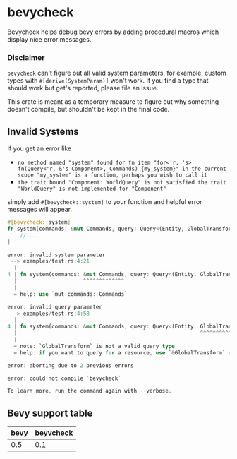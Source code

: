 # bevycheck

Bevycheck helps debug bevy errors by adding procedural macros which display nice error messages.

### Disclaimer
`bevycheck` can't figure out all valid system parameters, for example, custom types with `#[derive(SystemParam)]` won't work. If you find a type that should work but get's reported, please file an issue.

This crate is meant as a temporary measure to figure out why something doesn't compile, but shouldn't be kept in the final code.

## Invalid Systems

If you get an error like 
- `no method named "system" found for fn item "for<'r, 's> fn(Query<'r, &'s Component>, Commands) {my_system}" in the current scope "my_system" is a function, perhaps you wish to call it`
- `the trait bound "Component: WorldQuery" is not satisfied the trait "WorldQuery" is not implemented for "Component"`

simply add `#[bevycheck::system]` to your function and helpful error messages will appear.


```rust
#[bevycheck::system]
fn system(commands: &mut Commands, query: Query<(Entity, GlobalTransform)>) {
    // ...
}
```


```rust
error: invalid system parameter
 --> examples/test.rs:4:21
  |
4 | fn system(commands: &mut Commands, query: Query<(Entity, GlobalTransform)>) {}
  |                     ^^^^^^^^^^^^^
  |
  = help: use `mut commands: Commands`

error: invalid query parameter
 --> examples/test.rs:4:58
  |
4 | fn system(commands: &mut Commands, query: Query<(Entity, GlobalTransform)>) {}
  |                                                          ^^^^^^^^^^^^^^^
  |
  = note: `GlobalTransform` is not a valid query type
  = help: if you want to query for a resource, use `&GlobalTransform` or `&mut GlobalTransform`

error: aborting due to 2 previous errors

error: could not compile `bevycheck`

To learn more, run the command again with --verbose.
```

## Bevy support table

|bevy|beyvcheck|
|---|---|
|0.5|0.1|
